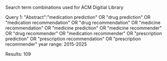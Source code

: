 
Search term combinations used for ACM Digitial Library

Query 1:
"Abstract":"medication prediction" OR "drug prediction" OR "medication recommendation" OR "drug recommendation" OR "medicine recommendation" OR "medicine prediction" OR "medicine recommender" OR "drug recommender" OR "medication recommender" OR "prescription prediction" OR "prescription recommendation" OR "prescription recommender"
year range: 2015-2025


Results: 109 